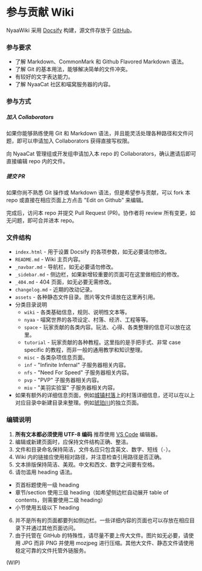 # 参与贡献 Wiki

NyaaWiki 采用 [Docsify](https://docsify.js.org) 构建，源文件存放于 [GitHub](https://github.com/NyaaCat/wiki)。

### 参与要求

- 了解 Markdown、CommonMark 和 Github Flavored Markdown 语法。
- 了解 Git 的基本用法，能够解决简单的文件冲突。
- 有较好的文字表达能力。
- 了解 NyaaCat 社区和喵窝服务器的内容。

### 参与方式

##### 加入 Collaborators

如果你能够熟练使用 Git 和 Markdown 语法，并且能灵活处理各种路径和文件问题，即可以申请加入 Collaborators 获得直接写权限。

向 NyaaCat 管理组或开发组申请加入本 repo 的 Collaborators，确认邀请后即可直接编辑 repo 内的文件。

##### 提交 PR

如果你尚不熟悉 Git 操作或 Markdown 语法，但是希望参与贡献，可以 fork 本 repo 或直接在相应页面上方点击 "Edit on Github" 来编辑。

完成后，访问本 repo 并提交 Pull Request (PR)。协作者将 review 所有变更，如无问题，即可合并进本 repo。

### 文件结构

- `index.html` - 用于设置 Docsify 的各项参数，如无必要请勿修改。
- `README.md` - Wiki 主页内容。
- `_navbar.md` - 导航栏，如无必要请勿修改。
- `_sidebar.md` - 侧边栏，如果新增较重要的页面可在这里做相应的修改。
- `_404.md` - 404 页面，如无必要无需修改。
- `changelog.md` - 近期的改动记录。
- `assets` - 各种静态文件目录。图片等文件请放在这里再引用。
- 分类目录说明
  - `wiki` - 各类基础信息，规则、说明性文本等。
  - `nyaa` - 喵窝世界的各项设定、村落、经济、工程等等。
  - `space` - 玩家贡献的各类内容。玩法、心得、各类整理的信息可以放在这里。
  - `tutorial` - 玩家贡献的各种教程。这里指的是手把手式、非常 case specific 的教程，而非一般的通用教学和知识整理。
  - `misc` - 各类杂项信息页面。
  - `inf` - "Infinite Infernal" 子服务器相关内容。
  - `nfs` - "Need For Speed" 子服务器相关内容。
  - `pvp` - "PVP" 子服务器相关内容。
  - `miu` - "美羽实验室" 子服务器相关内容。
- 如果有额外的详细信息页面，例如[城镇村落](nyaa/realms.md)上的村落详细信息，还可以在以上对应目录中新建目录来整理。例如[琥珀川](nyaa/realms/kohakukawa.md)的独立页面。

### 编辑说明

1. **所有文本都必须使用 UTF-8 编码** 推荐使用 [VS Code](https://code.visualstudio.com/) 编辑器。
2. 编辑或新建页面时，应保持文件结构正确、整洁。
3. 文件和目录命名保持简洁，文件名应只包含英文、数字、短线（`-`）。
4. Wiki 内的链接应使用相对路径，并注意检查引用路径是否正确。
5. 文本排版保持简洁、美观。中文和西文、数字之间要有空格。
5. 请勿滥用 heading 语法。
  - 页首标题使用一级 heading
  - 章节/section 使用三级 heading（如希望侧边栏自动展开 table of contents，则需要使用二级 heading）
  - 小节使用五级以下 heading
6. 并不是所有的页面都要列如侧边栏。一些详细内容的页面也可以存放在相应目录下并通过其他页面访问。
7. 由于托管在 GitHub 的特殊性，请尽量不要上传大文件。图片如无必要，请使用 JPG 而非 PNG 并使用 mozjpeg 进行压缩。其他大文件、静态文件请使用稳定可靠的文件托管外链服务。

(WIP)
